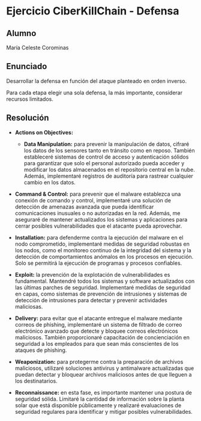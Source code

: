 # Ejercicio CiberKillChain - Defensa


## Alumno

María Celeste Corominas

## Enunciado

Desarrollar la defensa en función del ataque planteado en orden inverso.

Para cada etapa elegir una sola defensa, la más importante, considerar recursos limitados.

## Resolución

- **Actions on Objectives:** 
  - **Data Manipulation:** para prevenir la manipulación de datos, cifraré los datos de los sensores tanto en tránsito como en reposo. También estableceré sistemas de control de acceso y autenticación sólidos para garantizar que solo el personal autorizado pueda acceder y modificar los datos almacenados en el repositorio central en la nube. Además, implementaré registros de auditoría para rastrear cualquier cambio en los datos.
 
- **Command & Control:** para prevenir que el malware establezca una conexión de comando y control, implementaré una solución de detección de amenazas avanzada que pueda identificar comunicaciones inusuales o no autorizadas en la red. Además, me aseguraré de mantener actualizados los sistemas y aplicaciones para cerrar posibles vulnerabilidades que el atacante pueda aprovechar.

- **Installation:** para defenderme contra la ejecución del malware en el nodo comprometido, implementaré medidas de seguridad robustas en los nodos, como el monitoreo continuo de la integridad del sistema y la detección de comportamientos anómalos en los procesos en ejecución. Solo se permitirá la ejecución de programas y procesos confiables.

- **Exploit:** la prevención de la explotación de vulnerabilidades es fundamental. Mantendré todos los sistemas y software actualizados con las últimas parches de seguridad. Implementaré medidas de seguridad en capas, como sistemas de prevención de intrusiones y sistemas de detección de intrusiones para detectar y prevenir actividades maliciosas.

- **Delivery:** para evitar que el atacante entregue el malware mediante correos de phishing, implementaré un sistema de filtrado de correo electrónico avanzado que detecte y bloquee correos electrónicos maliciosos. También proporcionaré capacitación de concienciación en seguridad a los empleados para que sean más conscientes de los ataques de phishing.

- **Weaponization:** para protegerme contra la preparación de archivos maliciosos, utilizaré soluciones antivirus y antimalware actualizadas que puedan detectar y bloquear archivos maliciosos antes de que lleguen a los destinatarios.

- **Reconnaissance:** en esta fase, es importante mantener una postura de seguridad sólida. Limitaré la cantidad de información sobre la planta solar que está disponible públicamente y realizaré evaluaciones de seguridad regulares para identificar y mitigar posibles vulnerabilidades.

